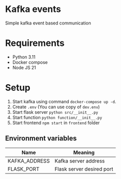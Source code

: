 # Kafka events
Simple kafka event based communication

# Requirements
- Python 3.11
- Docker compose
- Node JS 21

# Setup
1. Start kafka using command `docker-compose up -d`.
2. Create `.env` (You can use copy of `dev.env`)
3. Start flask server `python src/__init__.py`
4. Start function `python function/__init__.py`
5. Start frontend `npm start` in `frontend` folder

## Environment variables
|Name         |Meaning                  |
|-------------|-------------------------|
|KAFKA_ADDRESS|Kafka server address     |
|FLASK_PORT   |Flask server desired port|

